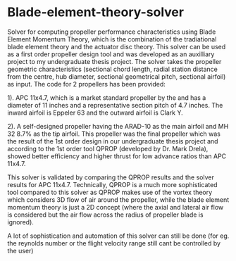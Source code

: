 # Blade-element-theory-solver
Solver for computing propeller performance characteristics using Blade Element Momentum Theory, which is the combination of the tradiational blade element theory and the actuator disc theory. This solver can be used as a first order propeller design tool and was developed as an auxilliary project to my undergraduate thesis project.
The solver takes the propeller geometric characteristics (sectional chord length, radial station distance from the centre, hub diameter, sectional geometrical pitch, sectional airfoil) as input. The code for 2 propellers has been provided:

1). APC 11x4.7, which is a market standard propeller by the and has a diameter of 11 inches and a representative section pitch of 4.7 inches. The inward airfoil is Eppeler 63 and the outward airfoil is Clark Y.

2). A self-designed propeller having the ARAD-10 as the main airfoil and MH 32 8.7% as the tip airfoil. This propeller was the final propeller which was the result of the 1st order design in our undergraduate thesis project and according to the 1st order tool QPROP (developed by Dr. Mark Drela), showed better efficiency and higher thrust for low advance ratios than APC 11x4.7.

This solver is validated by comparing the QPROP results and the solver results for APC 11x4.7. Technically, QPROP is a much more sophisticated tool compared to this solver as QPROP makes use of the vortex theory which considers 3D flow of air around the propeller, while the blade element momentum theory is just a 2D concept (where the axial and lateral air flow is considered but the air flow across the radius of propeller blade is ignored).

A lot of sophistication and automation of this solver can still be done (for eg. the reynolds number or the flight velocity range still cant be controlled by the user)
